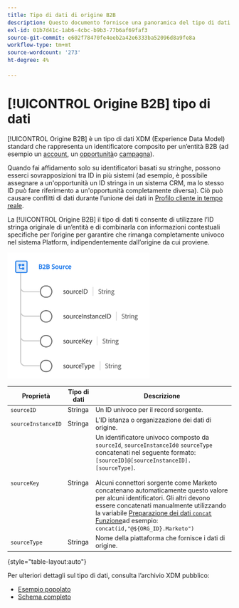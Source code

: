 ```yaml
---
title: Tipo di dati di origine B2B
description: Questo documento fornisce una panoramica del tipo di dati XDM (B2B Source Experience Data Model).
exl-id: 01b7d41c-1ab6-4cbc-b9b3-77b6af69faf3
source-git-commit: e602f78470fe4eeb2a42e6333ba52096d8a9fe8a
workflow-type: tm+mt
source-wordcount: '273'
ht-degree: 4%

---
```


# [!UICONTROL Origine B2B] tipo di dati

[!UICONTROL Origine B2B] è un tipo di dati XDM (Experience Data Model) standard che rappresenta un identificatore composito per un’entità B2B (ad esempio un [account](../classes/b2b/business-account.md), un [opportunità](../classes/b2b/business-opportunity.md)o [campagna](../classes/b2b/business-campaign.md)).

Quando fai affidamento solo su identificatori basati su stringhe, possono esserci sovrapposizioni tra ID in più sistemi (ad esempio, è possibile assegnare a un&#39;opportunità un ID stringa in un sistema CRM, ma lo stesso ID può fare riferimento a un&#39;opportunità completamente diversa). Ciò può causare conflitti di dati durante l’unione dei dati in [Profilo cliente in tempo reale](../../profile/home.md).

La [!UICONTROL Origine B2B] il tipo di dati ti consente di utilizzare l’ID stringa originale di un’entità e di combinarla con informazioni contestuali specifiche per l’origine per garantire che rimanga completamente univoco nel sistema Platform, indipendentemente dall’origine da cui proviene.

![Struttura di origine B2B](../images/data-types/b2b-source.png)

| Proprietà | Tipo di dati | Descrizione |
| --- | --- | --- |
| `sourceID` | Stringa | Un ID univoco per il record sorgente. |
| `sourceInstanceID` | Stringa | L&#39;ID istanza o organizzazione dei dati di origine. |
| `sourceKey` | Stringa | Un identificatore univoco composto da `sourceId`, `sourceInstanceId`e `sourceType` concatenati nel seguente formato: `[sourceID]@[sourceInstanceID].[sourceType]`.<br><br>Alcuni connettori sorgente come Marketo concatenano automaticamente questo valore per alcuni identificatori. Gli altri devono essere concatenati manualmente utilizzando la variabile [Preparazione dei dati `concat` Funzione](../../data-prep/functions.md#string)ad esempio: `concat(id,"@${ORG_ID}.Marketo")` |
| `sourceType` | Stringa | Nome della piattaforma che fornisce i dati di origine. |

{style=&quot;table-layout:auto&quot;}

Per ulteriori dettagli sul tipo di dati, consulta l’archivio XDM pubblico:

* [Esempio popolato](https://github.com/adobe/xdm/blob/master/components/datatypes/b2b/b2b-source.example.1.json)
* [Schema completo](https://github.com/adobe/xdm/blob/master/components/datatypes/b2b/b2b-source.schema.json)
